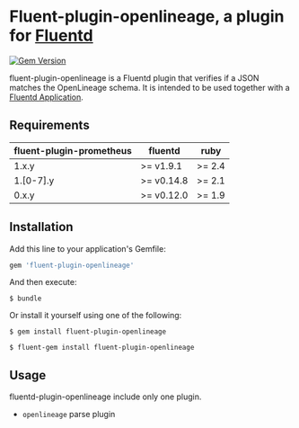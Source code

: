 # Fluent-plugin-openlineage, a plugin for [Fluentd](https://www.fluentd.org)

[![Gem Version](https://badge.fury.io/rb/fluent-plugin-openlineage.svg)](https://badge.fury.io/rb/fluent-plugin-openlineage)

fluent-plugin-openlineage is a Fluentd plugin that verifies if a JSON matches the OpenLineage schema. 
It is intended to be used together with a [Fluentd Application](https://github.com/fluent/fluentd).

## Requirements

| fluent-plugin-prometheus | fluentd    | ruby   |
|--------------------------|------------|--------|
| 1.x.y                    | >= v1.9.1  | >= 2.4 |
| 1.[0-7].y                | >= v0.14.8 | >= 2.1 |
| 0.x.y                    | >= v0.12.0 | >= 1.9 |

## Installation

Add this line to your application's Gemfile:

```ruby
gem 'fluent-plugin-openlineage'
```

And then execute:

    $ bundle

Or install it yourself using one of the following:

    $ gem install fluent-plugin-openlineage

    $ fluent-gem install fluent-plugin-openlineage

## Usage

fluentd-plugin-openlineage include only one plugin.

- `openlineage` parse plugin

